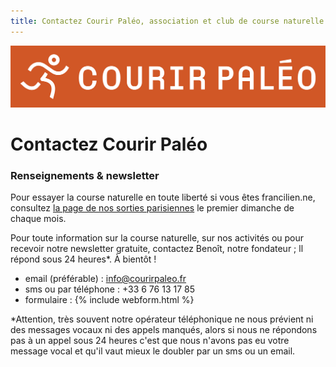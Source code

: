 ```yaml
---
title: Contactez Courir Paléo, association et club de course naturelle et minimaliste
---
```

![Courir Paleo](/assets/images/Logo-Courir-Paleo-long-orange-1200px.png)
# Contactez Courir Paléo

### Renseignements & newsletter

Pour essayer la course naturelle en toute liberté si vous êtes francilien.ne, consultez [la page de nos sorties parisiennes](/sorties) le premier dimanche de chaque mois.

Pour toute information sur la course naturelle, sur nos activités ou pour recevoir notre newsletter gratuite, contactez Benoît, notre fondateur&nbsp;; ll répond sous 24 heures*. À bientôt&nbsp;!
- email (préférable)&nbsp;: <a href="mailto:info@courirpaleo.fr">info@courirpaleo.fr</a>
- sms ou par téléphone&nbsp;: +33 6 76 13 17 85
- formulaire&nbsp;:
{% include webform.html %}

*Attention, très souvent notre opérateur téléphonique ne nous prévient ni des messages vocaux ni des appels manqués, alors si nous ne répondons pas à un appel sous 24&nbsp;heures c'est que nous n'avons pas eu votre message vocal et qu'il vaut mieux le doubler par un sms ou un email.
